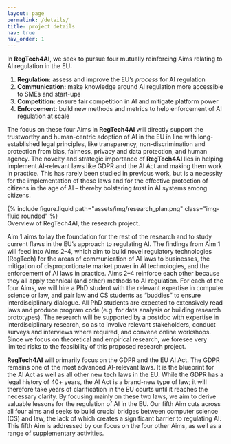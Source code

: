 ```yaml
---
layout: page
permalink: /details/
title: project details
nav: true
nav_order: 1
---
```


In **RegTech4AI**, we seek to pursue four mutually reinforcing Aims relating to AI regulation in the EU:

1.  **Regulation:** assess and improve the EU’s *process* for AI regulation
2.  **Communication:** make knowledge around AI regulation more accessible to SMEs and start-ups
3.  **Competition:** ensure fair competition in AI and mitigate platform power
4.  **Enforcement:** build new methods and metrics to help enforcement of AI regulation at scale

The focus on these four Aims in **RegTech4AI** will directly support the trustworthy and human-centric adoption of AI in the EU in line with long-established legal principles, like transparency, non-discrimination and protection from bias, fairness, privacy and data protection, and human agency. The novelty and strategic importance of **RegTech4AI** lies in helping implement AI-relevant laws like GDPR and the AI Act and making them work in practice. This has rarely been studied in previous work, but is a necessity for the implementation of those laws and for the effective protection of citizens in the age of AI – thereby bolstering *trust* in AI systems among citizens.

<div class="row mt-3">
    <div class="col-sm mt-3 mt-md-0">
        {% include figure.liquid path="assets/img/research_plan.png" class="img-fluid rounded" %}
    </div>
</div>
<div class="caption">
    Overview of RegTech4AI, the research project.
</div>

Aim 1 aims to lay the foundation for the rest of the research and to study current flaws in the EU’s approach to regulating AI. The findings from Aim 1 will feed into Aims 2–4, which aim to build novel regulatory technologies (RegTech) for the areas of communication of AI laws to businesses, the mitigation of disproportionate market power in AI technologies, and the enforcement of AI laws in practice. Aims 2–4 reinforce each other because they all apply technical (and other) methods to AI regulation. For each of the four Aims, we will hire a PhD student with the relevant expertise in computer science or law, and pair law and CS students as “buddies” to ensure interdisciplinary dialogue. All PhD students are expected to extensively read laws and produce program code (e.g. for data analysis or building research prototypes). The research will be supported by a postdoc with expertise in interdisciplinary research, so as to involve relevant stakeholders, conduct surveys and interviews where required, and convene online workshops. Since we focus on theoretical and empirical research, we foresee very limited risks to the feasibility of this proposed research project.

**RegTech4AI** will primarily focus on the GDPR and the EU AI Act. The GDPR remains one of the most advanced AI-relevant laws. It is the blueprint for the AI Act as well as all other new tech laws in the EU. While the GDPR has a legal history of 40+ years, the AI Act is a brand-new type of law; it will therefore take years of clarification in the EU courts until it reaches the necessary clarity. By focusing mainly on these two laws, we aim to derive valuable lessons for the regulation of AI in the EU. Our fifth Aim cuts across all four aims and seeks to build crucial bridges between computer science (CS) and law, the lack of which creates a significant barrier to regulating AI. This fifth Aim is addressed by our focus on the four other Aims, as well as a range of supplementary activities.